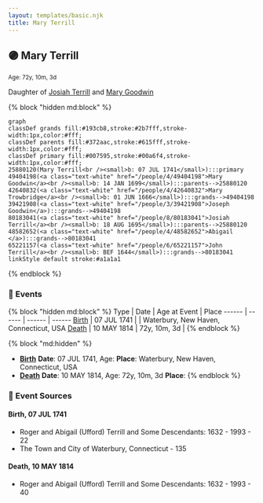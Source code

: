 ```yaml
---
layout: templates/basic.njk
title: Mary Terrill
---
```

## 🟣 Mary Terrill
<small>Age: 72y, 10m, 3d</small>

Daughter of [Josiah Terrill](/people/8/80183041) and [Mary Goodwin](/people/4/49404198)

{% block "hidden md:block" %}
```mermaid
graph
classDef grands fill:#193cb8,stroke:#2b7fff,stroke-width:1px,color:#fff;
classDef parents fill:#372aac,stroke:#615fff,stroke-width:1px,color:#fff;
classDef primary fill:#007595,stroke:#00a6f4,stroke-width:1px,color:#fff;
25880120(Mary Terrill<br /><small>b: 07 JUL 1741</small>):::primary
49404198(<a class="text-white" href="/people/4/49404198">Mary Goodwin</a><br /><small>b: 14 JAN 1699</small>):::parents-->25880120
42640832(<a class="text-white" href="/people/4/42640832">Mary Trowbridge</a><br /><small>b: 01 JUN 1666</small>):::grands-->49404198
39421908(<a class="text-white" href="/people/3/39421908">Joseph Goodwin</a>):::grands-->49404198
80183041(<a class="text-white" href="/people/8/80183041">Josiah Terrill</a><br /><small>b: 18 AUG 1695</small>):::parents-->25880120
48582652(<a class="text-white" href="/people/4/48582652">Abigail </a>):::grands-->80183041
65221157(<a class="text-white" href="/people/6/65221157">John Terrill</a><br /><small>b: BEF 1644</small>):::grands-->80183041
linkStyle default stroke:#a1a1a1
```
{% endblock %}

### 📆 Events

{% block "hidden md:block" %}
Type | Date | Age at Event | Place
------ | ------ | ------ | ------
[Birth](#event-event-2) | 07 JUL 1741 |  | Waterbury, New Haven, Connecticut, USA
[Death](#event-event-3) | 10 MAY 1814 | 72y, 10m, 3d |
{% endblock %}

{% block "md:hidden" %}
- **[Birth](#event-event-2)**
**Date**: 07 JUL 1741, Age:
**Place**: Waterbury, New Haven, Connecticut, USA
- **[Death](#event-event-3)**
**Date**: 10 MAY 1814, Age: 72y, 10m, 3d
**Place**:
{% endblock %}

### 📰 Event Sources

#### <a id="event-event-2"></a> Birth, 07 JUL 1741
* Roger and Abigail (Ufford) Terrill and Some Descendants: 1632 - 1993  - 22
* The Town and City of Waterbury, Connecticut  - 135

#### <a id="event-event-3"></a> Death, 10 MAY 1814
* Roger and Abigail (Ufford) Terrill and Some Descendants: 1632 - 1993  - 40
